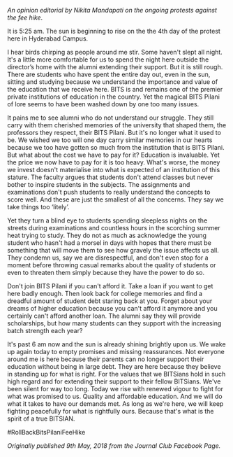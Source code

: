 <p><!-- wp:paragraph --></p>
<p><em>An opinion editorial by Nikita Mandapati on the ongoing protests against the fee hike</em>.</p>
<p><!-- /wp:paragraph --></p>
<p><!-- wp:paragraph --></p>
<p>It is 5:25 am. The sun is beginning to rise on the the 4th day of the protest here in Hyderabad Campus.  </p>
<p><!-- /wp:paragraph --></p>
<p><!-- wp:paragraph --></p>
<p>I hear birds chirping as people around me stir. Some haven't slept all night. It's a little more comfortable for us to spend the night here outside the director’s home with the alumni extending their support. But it is still rough. There are students who have spent the entire day out, even in the sun, sitting and studying because we understand the importance and value of the education that we receive here. BITS is and remains one of the premier private institutions of education in the country. Yet the magical BITS Pilani of lore seems to have been washed down by one too many issues.   </p>
<p><!-- /wp:paragraph --></p>
<p><!-- wp:paragraph --></p>
<p>It pains me to see alumni who do not understand our struggle. They still carry with them cherished memories of the university that shaped them, the professors they respect, their BITS Pilani. But it's no longer what it used to be. We wished we too will one day carry similar memories in our hearts because we too have gotten so much from the institution that is BITS Pilani. But what about the cost we have to pay for it? Education is invaluable. Yet the price we now have to pay for it is too heavy. What's worse, the money we invest doesn't materialise into what is expected of an institution of this stature. The faculty argues that students don't attend classes but never bother to inspire students in the subjects. The assignments and examinations don't push students to really understand the concepts to score well. And these are just the smallest of all the concerns. They say we take things too ‘litely’.  </p>
<p><!-- /wp:paragraph --></p>
<p><!-- wp:paragraph --></p>
<p>Yet they turn a blind eye to students spending sleepless nights on the streets during examinations and countless hours in the scorching summer heat trying to study. They do not as much as acknowledge the young student who hasn't had a morsel in days with hopes that there must be something that will move them to see how gravely the issue affects us all. They condemn us, say we are disrespectful, and don't even stop for a moment before throwing casual remarks about the quality of students or even to threaten them simply because they have the power to do so. </p>
<p><!-- /wp:paragraph --></p>
<p><!-- wp:paragraph --></p>
<p>Don't join BITS Pilani if you can't afford it. Take a loan if you want to get here badly enough. Then look back for college memories and find a dreadful amount of student debt staring back at you. Forget about your dreams of higher education because you can't afford it anymore and you certainly can't afford another loan. The alumni say they will provide scholarships, but how many students can they support with the increasing batch strength each year?  </p>
<p><!-- /wp:paragraph --></p>
<p><!-- wp:paragraph --></p>
<p>It's past 6 am now and the sun is already shining brightly upon us. We wake up again today to empty promises and missing reassurances. Not everyone around me is here because their parents can no longer support their education without being in large debt. They are here because they believe in standing up for what is right. For the values that we BITSians hold in such high regard and for extending their support to their fellow BITSians. We've been silent for way too long. Today we rise with renewed vigour to fight for what was promised to us. Quality and affordable education. And we will do what it takes to have our demands met. As long as we're here, we will keep fighting peacefully for what is rightfully ours. Because that's what is the spirit of a true BITSIAN. </p>
<p><!-- /wp:paragraph --></p>
<p><!-- wp:paragraph --></p>
<p>#RollBackBitsPilaniFeeHike </p>
<p><!-- /wp:paragraph --></p>
<p><!-- wp:paragraph --></p>
<p><em>Originally published 9th May, 2018 from the Journal Club Facebook Page.</em></p>
<p><!-- /wp:paragraph --></p>
